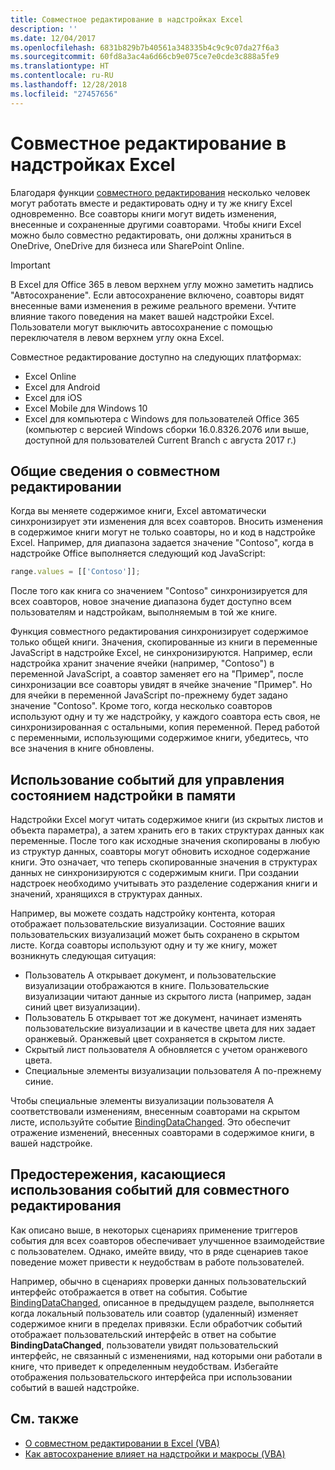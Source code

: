 ```yaml
---
title: Совместное редактирование в надстройках Excel
description: ''
ms.date: 12/04/2017
ms.openlocfilehash: 6831b829b7b40561a348335b4c9c9c07da27f6a3
ms.sourcegitcommit: 60fd8a3ac4a6d66cb9e075ce7e0cde3c888a5fe9
ms.translationtype: HT
ms.contentlocale: ru-RU
ms.lasthandoff: 12/28/2018
ms.locfileid: "27457656"
---
```

# <a name="coauthoring-in-excel-add-ins"></a>Совместное редактирование в надстройках Excel  

Благодаря функции [совместного редактирования](https://support.office.com/article/Collaborate-on-Excel-workbooks-at-the-same-time-with-co-authoring-7152aa8b-b791-414c-a3bb-3024e46fb104) несколько человек могут работать вместе и редактировать одну и ту же книгу Excel одновременно. Все соавторы книги могут видеть изменения, внесенные и сохраненные другими соавторами. Чтобы книги Excel можно было совместно редактировать, они должны храниться в OneDrive, OneDrive для бизнеса или SharePoint Online.

> [!IMPORTANT]
> В Excel для Office 365 в левом верхнем углу можно заметить надпись "Автосохранение". Если автосохранение включено, соавторы видят внесенные вами изменения в режиме реального времени. Учтите влияние такого поведения на макет вашей надстройки Excel. Пользователи могут выключить автосохранение с помощью переключателя в левом верхнем углу окна Excel.

Совместное редактирование доступно на следующих платформах:

- Excel Online
- Excel для Android
- Excel для iOS
- Excel Mobile для Windows 10
- Excel для компьютера с Windows для пользователей Office 365 (компьютер с версией Windows сборки 16.0.8326.2076 или выше, доступной для пользователей Current Branch с августа 2017 г.)

## <a name="coauthoring-overview"></a>Общие сведения о совместном редактировании
 
Когда вы меняете содержимое книги, Excel автоматически синхронизирует эти изменения для всех соавторов. Вносить изменения в содержимое книги могут не только соавторы, но и код в надстройке Excel. Например, для диапазона задается значение "Contoso", когда в надстройке Office выполняется следующий код JavaScript:

```js
range.values = [['Contoso']];
```
После того как книга со значением "Contoso" синхронизируется для всех соавторов, новое значение диапазона будет доступно всем пользователям и надстройкам, выполняемым в той же книге. 

Функция совместного редактирования синхронизирует содержимое только общей книги. Значения, скопированные из книги в переменные JavaScript в надстройке Excel, не синхронизируются. Например, если надстройка хранит значение ячейки (например, "Contoso") в переменной JavaScript, а соавтор заменяет его на "Пример", после синхронизации все соавторы увидят в ячейке значение "Пример". Но для ячейки в переменной JavaScript по-прежнему будет задано значение "Contoso". Кроме того, когда несколько соавторов используют одну и ту же надстройку, у каждого соавтора есть своя, не синхронизированная с остальными, копия переменной. Перед работой с переменными, использующими содержимое книги, убедитесь, что все значения в книге обновлены. 

## <a name="use-events-to-manage-the-in-memory-state-of-your-add-in"></a>Использование событий для управления состоянием надстройки в памяти
 
Надстройки Excel могут читать содержимое книги (из скрытых листов и объекта параметра), а затем хранить его в таких структурах данных как переменные. После того как исходные значения скопированы в любую из структур данных, соавторы могут обновить исходное содержание книги. Это означает, что теперь скопированные значения в структурах данных не синхронизируются с содержимым книги. При создании надстроек необходимо учитывать это разделение содержания книги и значений, хранящихся в структурах данных.

Например, вы можете создать надстройку контента, которая отображает пользовательские визуализации. Состояние ваших пользовательских визуализаций может быть сохранено в скрытом листе. Когда соавторы используют одну и ту же книгу, может возникнуть следующая ситуация:

- Пользователь A открывает документ, и пользовательские визуализации отображаются в книге. Пользовательские визуализации читают данные из скрытого листа (например, задан синий цвет визуализации).
- Пользователь Б открывает тот же документ, начинает изменять пользовательские визуализации и в качестве цвета для них задает оранжевый. Оранжевый цвет сохраняется в скрытом листе.
- Скрытый лист пользователя А обновляется с учетом оранжевого цвета.
- Специальные элементы визуализации пользователя А по-прежнему синие. 

Чтобы специальные элементы визуализации пользователя А соответствовали изменениям, внесенным соавторами на скрытом листе, используйте событие [BindingDataChanged](https://docs.microsoft.com/javascript/api/office/office.bindingdatachangedeventargs). Это обеспечит отражение изменений, внесенных соавторами в содержимое книги, в вашей надстройке.

## <a name="caveats-to-using-events-with-coauthoring"></a>Предостережения, касающиеся использования событий для совместного редактирования 

Как описано выше, в некоторых сценариях применение	триггеров события для всех соавторов обеспечивает улучшенное взаимодействие с пользователем. Однако, имейте ввиду, что в ряде сценариев такое поведение может привести к неудобствам в работе пользователей. 

Например, обычно в сценариях проверки данных пользовательский интерфейс отображается в ответ на события. Событие [BindingDataChanged](https://docs.microsoft.com/javascript/api/office/office.bindingdatachangedeventargs), описанное в предыдущем разделе, выполняется когда локальный пользователь или соавтор (удаленный) изменяет содержимое книги в пределах привязки. Если обработчик событий отображает пользовательский интерфейс в ответ на событие **BindingDataChanged**, пользователи увидят пользовательский интерфейс, не связанный с изменениями, над которыми они работали в книге, что приведет к определенным неудобствам. Избегайте отображения пользовательского интерфейса при использовании событий в вашей надстройке.

## <a name="see-also"></a>См. также 

- [О совместном редактировании в Excel (VBA)](https://docs.microsoft.com/office/vba/excel/concepts/about-coauthoring-in-excel) 
- [Как автосохранение влияет на надстройки и макросы (VBA)](https://docs.microsoft.com/office/vba/library-reference/concepts/how-autosave-impacts-addins-and-macros) 
